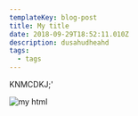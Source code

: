 ```yaml
---
templateKey: blog-post
title: My title
date: 2018-09-29T18:52:11.010Z
description: dusahudheahd
tags:
  - tags
---
```

KNMCDKJ;'

![my html](/img/dkq39muxsaaojkg.jpg)
